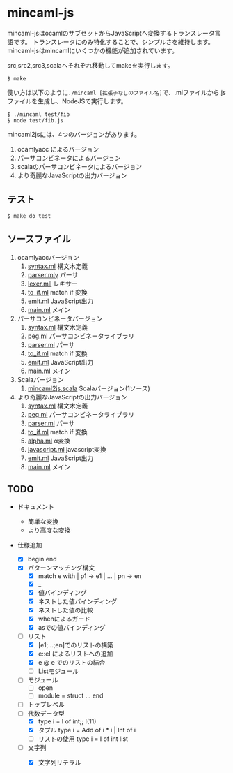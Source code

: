 # mincaml-js

mincaml-jsはocamlのサブセットからJavaScriptへ変換するトランスレータ言語です。
トランスレータにのみ特化することで、シンプルさを維持します。
mincaml-jsはmincamlにいくつかの機能が追加されています。

src,src2,src3,scalaへそれぞれ移動してmakeを実行します。

```
$ make
```

使い方は以下のように`./mincaml [拡張子なしのファイル名]`で、.mlファイルから.jsファイルを生成し、NodeJSで実行します。

```
$ ./mincaml test/fib
$ node test/fib.js
```

mincaml2jsには、4つのバージョンがあります。 

1. ocamlyacc によるバージョン
2. パーサコンビネータによるバージョン
3. scalaのパーサコンビネータによるバージョン
4. より奇麗なJavaScriptの出力バージョン

## テスト

```
$ make do_test
```

## ソースファイル

1. ocamlyaccバージョン
    1. [syntax.ml](src/syntax.ml) 構文木定義
    2. [parser.mly](src/parser.mly) パーサ
    3. [lexer.mll](src/lexer.mll) レキサー
    4. [to_if.ml](src/to_if.ml) match if 変換
    5. [emit.ml](src/emit.ml) JavaScript出力
    6. [main.ml](src/main.ml) メイン
2. パーサコンビネータバージョン
    1. [syntax.ml](src/syntax.ml) 構文木定義
    2. [peg.ml](src2/peg.ml) パーサコンビネータライブラリ
    3. [parser.ml](src2/parser.ml) パーサ
    4. [to_if.ml](src/to_if.ml) match if 変換
    5. [emit.ml](src/emit.ml) JavaScript出力
    6. [main.ml](src2/main.ml) メイン
3. Scalaバージョン
    1. [mincaml2js.scala](scala/mincaml2js.scala) Scalaバージョン(1ソース)
4. より奇麗なJavaScriptの出力バージョン
    1. [syntax.ml](src/syntax.ml) 構文木定義
    2. [peg.ml](src2/peg.ml) パーサコンビネータライブラリ
    3. [parser.ml](src2/parser.ml) パーサ
    4. [to_if.ml](src/to_if.ml) match if 変換
    5. [alpha.ml](src3/alpha.ml) α変換
    6. [javascript.ml](src3/javascript.ml) javascript変換
    7. [emit.ml](src3/emit.ml) JavaScript出力
    8. [main.ml](src2/main.ml) メイン

## TODO

- ドキュメント
    - 簡単な変換
    - より高度な変換

- 仕様追加
	- [x] begin end
    - [x] パターンマッチング構文
        - [x] match e with | p1 -> e1 | ... | pn -> en
        - [x] _
        - [x] 値バインディング
        - [x] ネストした値バインディング
        - [x] ネストした値の比較
        - [x] whenによるガード
        - [x] asでの値バインディング
    - [ ] リスト
    	- [x] [e1;...;en]でのリストの構築
    	- [x] e::el によるリストへの追加
    	- [x] e @ e でのリストの結合
    	- [ ] Listモジュール
    - [ ] モジュール
    	- [ ] open
    	- [ ] module = struct ... end
    - [ ] トップレベル
    - [ ] 代数データ型
        - [x] type i = I of int;; I(11)
        - [x] タプル type i = Add of i * i | Int of i
        - [ ] リストの使用 type i = I of int list 
    - [ ] 文字列
        - [x] 文字列リテラル
        
